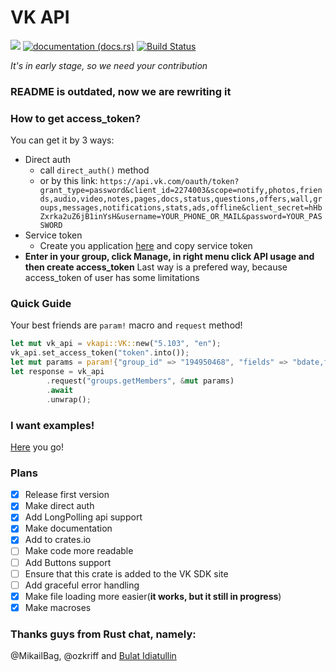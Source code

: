 # VK API
[![](http://meritbadge.herokuapp.com/vkapi)](https://crates.io/crates/vkapi)
[![documentation (docs.rs)](https://docs.rs/vkapi/badge.svg)](https://docs.rs/vkapi)
[![Build Status](https://travis-ci.org/DuckerMan/vk_api.svg?branch=master)](https://travis-ci.org/DuckerMan/vk_api)

_It's in early stage, so we need your contribution_

### README is outdated, now we are rewriting it


### How to get access_token?
You can get it by 3 ways:
* Direct auth
  * call `direct_auth()` method
  * or by this link: `https://api.vk.com/oauth/token?grant_type=password&client_id=2274003&scope=notify,photos,friends,audio,video,notes,pages,docs,status,questions,offers,wall,groups,messages,notifications,stats,ads,offline&client_secret=hHbZxrka2uZ6jB1inYsH&username=YOUR_PHONE_OR_MAIL&password=YOUR_PASSWORD`
* Service token
  * Create you application [here](https://vk.com/apps?act=manage) and copy service token
* __Enter in your group, click Manage, in right menu click API usage and then create access_token__
Last way is a prefered way, because access_token of user has some limitations

### Quick Guide
Your best friends are `param!` macro and `request` method!

```rust
let mut vk_api = vkapi::VK::new("5.103", "en");
vk_api.set_access_token("token".into());
let mut params = param!{"group_id" => "194950468", "fields" => "bdate,first_name,last_name"};
let response = vk_api
        .request("groups.getMembers", &mut params)
        .await
        .unwrap();
```


### I want examples!
[Here](https://github.com/DuckerMan/vk_api/tree/master/examples) you go!

### Plans

- [x] Release first version
- [x] Make direct auth
- [x] Add LongPolling api support
- [x] Make documentation
- [x] Add to crates.io
- [ ] Make code more readable
- [ ] Add Buttons support
- [ ] Ensure that this crate is added to the VK SDK site
- [ ] Add graceful error handling
- [x] Make file loading more easier(**it works, but it still in progress**)
- [x] Make macroses
### Thanks guys from Rust chat, namely:

@MikailBag, @ozkriff and [Bulat Idiatullin](https://vk.com/freeducker)